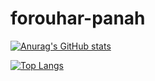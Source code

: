 # forouhar-panah

[![Anurag's GitHub stats](https://github-readme-stats.vercel.app/api?username=forouhar-panah&show_icons=true&theme=tokyonight)](https://github.com/anuraghazra/github-readme-stats)

[![Top Langs](https://github-readme-stats.vercel.app/api/top-langs/?username=forouhar-panah&layout=compact)](https://github.com/anuraghazra/github-readme-stats)


